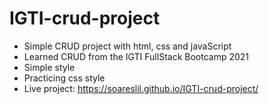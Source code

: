 # IGTI-crud-project 

- Simple CRUD project with html, css and javaScript
- Learned CRUD from the IGTI FullStack Bootcamp 2021
- Simple style 
- Practicing css style
- Live project: https://soareslil.github.io/IGTI-crud-project/
